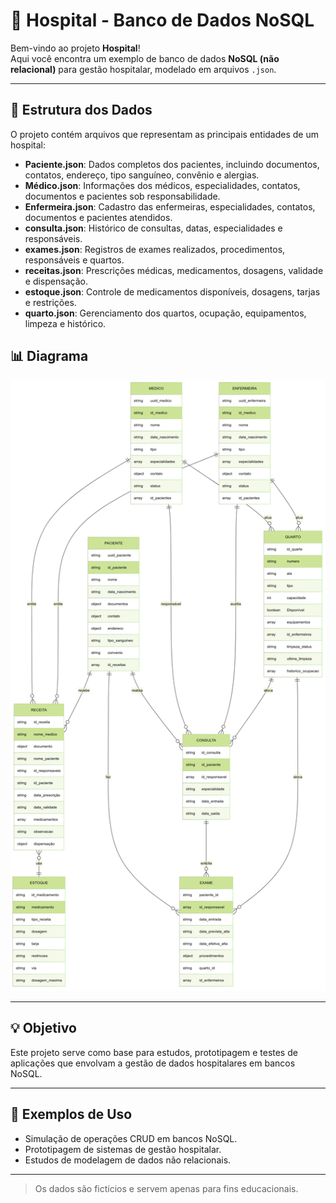# 🏥 Hospital - Banco de Dados NoSQL

Bem-vindo ao projeto **Hospital**!  
Aqui você encontra um exemplo de banco de dados **NoSQL (não relacional)** para gestão hospitalar, modelado em arquivos `.json`.

---

## 📂 Estrutura dos Dados

O projeto contém arquivos que representam as principais entidades de um hospital:

- **Paciente.json**: Dados completos dos pacientes, incluindo documentos, contatos, endereço, tipo sanguíneo, convênio e alergias.
- **Médico.json**: Informações dos médicos, especialidades, contatos, documentos e pacientes sob responsabilidade.
- **Enfermeira.json**: Cadastro das enfermeiras, especialidades, contatos, documentos e pacientes atendidos.
- **consulta.json**: Histórico de consultas, datas, especialidades e responsáveis.
- **exames.json**: Registros de exames realizados, procedimentos, responsáveis e quartos.
- **receitas.json**: Prescrições médicas, medicamentos, dosagens, validade e dispensação.
- **estoque.json**: Controle de medicamentos disponíveis, dosagens, tarjas e restrições.
- **quarto.json**: Gerenciamento dos quartos, ocupação, equipamentos, limpeza e histórico.

## 📊 Diagrama 

![Diagrama](img/imagemDiagrama.png)

---

## 💡 Objetivo

Este projeto serve como base para estudos, prototipagem e testes de aplicações que envolvam a gestão de dados hospitalares em bancos NoSQL.

---

## 🚀 Exemplos de Uso

- Simulação de operações CRUD em bancos NoSQL.
- Prototipagem de sistemas de gestão hospitalar.
- Estudos de modelagem de dados não relacionais.

---

> Os dados são fictícios e servem apenas para fins educacionais.

